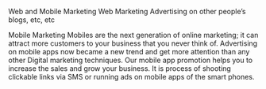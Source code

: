 Web and Mobile Marketing
Web Marketing 
Advertising on other people’s blogs, etc, etc 
 
Mobile Marketing
Mobiles are the next generation of online marketing; it can attract more customers to your business that you never think of. Advertising on mobile apps now became a new trend and get more attention than any other Digital marketing techniques. Our mobile app promotion helps you to increase the sales and grow your business. It is process of shooting clickable links via SMS or running ads on mobile apps of the smart phones.
